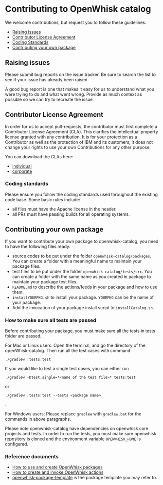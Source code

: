 # Contributing to OpenWhisk catalog


We welcome contributions, but request you to follow these guidelines.

 - [Raising issues](#raising-issues)
 - [Contributor License Agreement](#contributor-license-agreement)
 - [Coding Standards](#coding-standards)
 - [Contributing your own package](#contributing-your-own-package)

## Raising issues

Please submit bug reports on the issue tracker. Be sure to
search the list to see if your issue has already been raised.

A good bug report is one that makes it easy for us to understand what you were
trying to do and what went wrong. Provide as much context as possible so we can try to recreate the issue.

## Contributor License Agreement

In order for us to accept pull-requests, the contributor must first complete
a Contributor License Agreement (CLA). This clarifies the intellectual
property license granted with any contribution. It is for your protection as a
Contributor as well as the protection of IBM and its customers; it does not
change your rights to use your own Contributions for any other purpose.

You can download the CLAs here:

- [individual](https://github.com/openwhisk/openwhisk/blob/master/CLA-INDIVIDUAL.md)
- [corporate](https://github.com/openwhisk/openwhisk/blob/master/CLA-CORPORATE.md)

### Coding standards

Please ensure you follow the coding standards used throughout the existing
code base. Some basic rules include:

 - all files must have the Apache license in the header.
 - all PRs must have passing builds for all operating systems.


## Contributing your own package

If you want to contribute your own package to openwhisk-catalog, you need to have the following files ready:
- source codes to be put under the folder `openwhisk-catalog/packages`. You can create a folder with a meaningful name to maintain your package files.
- test files to be put under the folder `openwhisk-catalog/tests/src`. You can create a folder with the same name as you created in package to maintain your package test files.
- `README.md` to describe the actions/feeds in your package and how to use them.
- `installYOURPKG.sh` to install your package. `YOURPKG` can be the name of your package.
- Add the invocation of your package install script to `installCatalog.sh`.


### How to make sure all tests are passed

Before contributing your package, you must make sure all the tests in tests folder are passed.

For Mac or Linux users:
Open the terminal, and go the directory of the openWhisk-catalog. Then run all the test cases with command
```
./gradlew :tests:test
```

If you would like to test a single test cases, you can either run 
```
./gradlew -Dtest.single=*<name of the test file>* tests:test
```

or 
```
./gradlew :tests:test --tests <package name>
```
.

For Windows users:
Please replace `gradlew` with `gradlew.bat` for the commands in above paragraphs.

Please note openwhisk-catalog have dependencies on openwhisk core projects and tests. In order to run the tests, you must make sure openwhisk repository is cloned and the environment variable `OPENWHISK_HOME` is configured.

### Reference documents

- [How to use and create OpenWhisk packages](https://github.com/openwhisk/openwhisk/blob/master/docs/packages.md)
- [How to create and invoke OpenWhisk actions](https://github.com/openwhisk/openwhisk/blob/master/docs/actions.md)
- [openwhisk-package-template](https://github.com/openwhisk/openwhisk-package-template) is the package template you may refer to.
